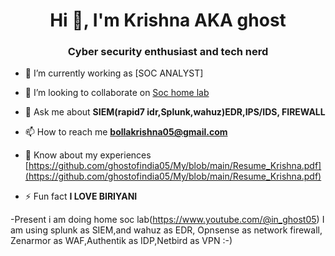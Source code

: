 <h1 align="center">Hi 👋, I'm Krishna AKA ghost</h1>
<h3 align="center">Cyber security enthusiast and tech nerd</h3>

- 🔭 I’m currently working as [SOC ANALYST]

- 👯 I’m looking to collaborate on [Soc home lab](https://chat.whatsapp.com/GImLfLQXMS7GLgoEkKZs0R)

- 💬 Ask me about **SIEM(rapid7 idr,Splunk,wahuz)EDR,IPS/IDS, FIREWALL**

- 📫 How to reach me **bollakrishna05@gmail.com**

- 📄 Know about my experiences [https://github.com/ghostofindia05/My/blob/main/Resume_Krishna.pdf](https://github.com/ghostofindia05/My/blob/main/Resume_Krishna.pdf)

- ⚡ Fun fact **I LOVE BIRIYANI**

-Present i am doing home soc lab(https://www.youtube.com/@in_ghost05) I am using splunk as SIEM,and wahuz as EDR, Opnsense as network firewall, Zenarmor as WAF,Authentik as IDP,Netbird as VPN  :-)
<p align="left">
</p>

